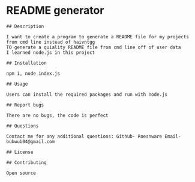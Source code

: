 # README generator

    ## Description
    
    I want to create a program to generate a README file for my projects from cmd line instead of haivntgg 
    TO generate a quiality README file from cmd line off of user data
    I learned node.js in this project
    
    ## Installation
    
    npm i, node index.js
    
    ## Usage
    
    Users can install the required packages and run with node.js 

    ## Report bugs

    There are no bugs, the code is perfect

    ## Questions

    Contact me for any additional questions: Github- Roesnware Email- bubwub04@gmail.com
    
    ## License
    
    ## Contributing
    
    Open source

